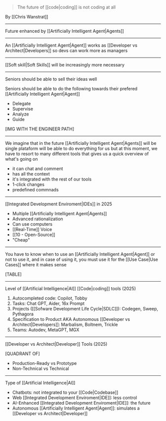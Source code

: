 > The future of [[code|coding]] is not coding at all

By [[Chris Wanstrat]]

---

Future enhanced by [[Artificially Intelligent Agent|Agents]]

---

An [[Artificially Intelligent Agent|Agent]] works as [[Developer vs Architect|Developers]] so devs can work more as managers

---

[[Soft skill|Soft Skills]] will be increasingly more necessary

---

Seniors should be able to sell their ideas well

Seniors should be able to do the following towards their prefered  [[Artificially Intelligent Agent|Agent]]

- Delegate
- Supervise
- Analyze
- Guide

[IMG WITH THE ENGINEER PATH]

---

We imagine that in the future [[Artificially Intelligent Agent|Agents]] will be single plataform will be able to do everything for us but at this moment, we have to resort to many different tools that gives us a quick overview of what's going on

- it can chat and comment
- has all the context
- it's integrated with the rest of our tools
- 1-click changes
- predefined commnads

---

[[Integrated Development Enviroment|IDEs]] in 2025

- Multiple [[Artificially Intelligent Agent|Agents]]
- Advanced rationalization
- Can use computers
- [[Real-Time]] Voice
- [[10 - Open-Source]]
- "Cheap"

---

You have to know when to use an [[Artificially Intelligent Agent|Agent]] or not to use it, and in case of using it, you must use it for the [[Use Case|Use Cases]] where it makes sense

[TABLE]

---

Level of [[Artificial Intelligence|AI]] [[Code|coding]] tools (2025)

1. Autocompleted code: Copilot, Tobby
2. Tasks: Chat GPT, Aider, 16x Prompt
3. Projects ([[Sofware Development Life Cycle|SDLC]]): Codegen, Sweep, Pythagora
4. Specification to Product AKA Autonomous [[Developer vs Architect|Developers]]: Marbalism, Boltnem, Trickle
5. Teams: Autodev, MetaGPT, MGX

---

[[Developer vs Architect|Developer]] Tools (2025)

[QUADRANT OF]

 * Production-Ready vs Prototype
 * Non-Technical vs Technical

---

Type of [[Artificial Intelligence|AI]]

- Chatbots: not integrated to your [[Code|Codebase]]
- Web [[Integrated Development Enviroment|IDE]]: less control
- AI-Enhanced [[Integrated Development Enviroment|IDE]]: the future
- Autonomous [[Artificially Intelligent Agent|Agent]]: simulates a [[Developer vs Architect|Developer]]